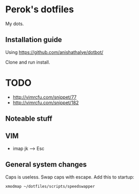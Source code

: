 # Perok's dotfiles

My dots.

Installation guide
------------------

Using https://github.com/anishathalye/dotbot/

Clone and run install.

# TODO
* http://vimrcfu.com/snippet/77
* http://vimrcfu.com/snippet/182

Noteable stuff
--------------

## VIM

* imap jk --> Esc


## General system changes

Caps is useless. Swap caps with escape. Add this to startup:

    xmodmap ~/dotfiles/scripts/speedswapper

